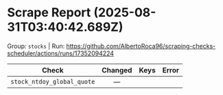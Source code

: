 # Scrape Report (2025-08-31T03:40:42.689Z)

Group: `stocks`  |  Run: https://github.com/AlbertoRoca96/scraping-checks-scheduler/actions/runs/17352094224

| Check | Changed | Keys | Error |
|---|:---:|:--|:--|
| `stock_ntdoy_global_quote` | — |  |  |
